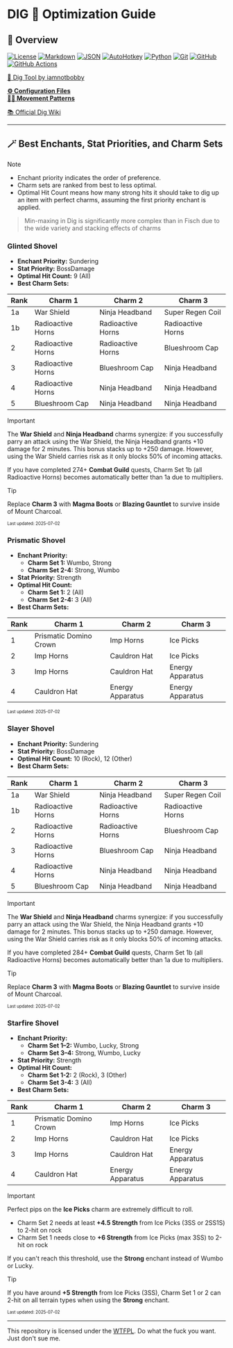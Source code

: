 # DIG 💛 Optimization Guide

## 🔗 Overview

[![License][shield-license]][link-license]
[![Markdown][shield-md]][link-md]
[![JSON][shield-json]][link-json]
[![AutoHotkey][shield-autohotkey]][link-autohotkey]
[![Python][shield-python]][link-python]
[![Git][shield-git]][link-git]
[![GitHub][shield-github]][link-github]
[![GitHub Actions][shield-ghactions]][link-ghactions]

[🥄 Dig Tool by iamnotbobby](https://github.com/iamnotbobby/dig-tool)  

[**⚙️ Configuration Files**](KC-Config-Suite/)  
[**🚶‍➡️ Movement Patterns**](KC-Config-Suite/Pattern_Suite/)

[📚 Official Dig Wiki](https://digtionary.org/wiki/Main_Page)

---

## 🪄 Best Enchants, Stat Priorities, and Charm Sets

> [!NOTE]
> - Enchant priority indicates the order of preference.
> - Charm sets are ranked from best to less optimal.
> - Optimal Hit Count means how many strong hits it should take to dig up an item with perfect charms, assuming the first priority enchant is applied.
> > Min-maxing in Dig is significantly more complex than in Fisch due to the wide variety and stacking effects of charms

### Glinted Shovel
- **Enchant Priority:** Sundering
- **Stat Priority:** BossDamage
- **Optimal Hit Count:** 9 (All)
- **Best Charm Sets:**

| Rank | Charm 1                | Charm 2                | Charm 3                |
|------|------------------------|------------------------|------------------------|
| 1a   | War Shield             | Ninja Headband         | Super Regen Coil       |
| 1b   | Radioactive Horns      | Radioactive Horns      | Radioactive Horns      |
| 2    | Radioactive Horns      | Radioactive Horns      | Blueshroom Cap         |
| 3    | Radioactive Horns      | Blueshroom Cap         | Ninja Headband         |
| 4    | Radioactive Horns      | Ninja Headband         | Ninja Headband         |
| 5    | Blueshroom Cap         | Ninja Headband         | Ninja Headband         |

> [!IMPORTANT]
> The **War Shield** and **Ninja Headband** charms synergize: if you successfully parry an attack using the War Shield,
> the Ninja Headband grants +10 damage for 2 minutes. This bonus stacks up to +250 damage. However, using the War Shield carries risk as it only blocks 50% of incoming attacks.
> 
> If you have completed 274+ **Combat Guild** quests, Charm Set 1b (all Radioactive Horns) becomes automatically better than 1a due to multipliers.

> [!TIP]
> Replace **Charm 3** with **Magma Boots** or **Blazing Gauntlet** to survive inside of Mount Charcoal.

<sub><sup>Last updated: 2025-07-02</sup></sub>
### Prismatic Shovel
- **Enchant Priority:**
  - **Charm Set 1:** Wumbo, Strong
  - **Charm Set 2-4:** Strong, Wumbo
- **Stat Priority:** Strength
- **Optimal Hit Count:**
  - **Charm Set 1:** 2 (All)
  - **Charm Set 2-4:** 3 (All)
- **Best Charm Sets:**

| Rank | Charm 1                | Charm 2                | Charm 3                |
|------|------------------------|------------------------|------------------------|
| 1    | Prismatic Domino Crown | Imp Horns              | Ice Picks              |
| 2    | Imp Horns              | Cauldron Hat           | Ice Picks              |
| 3    | Imp Horns              | Cauldron Hat           | Energy Apparatus       |
| 4    | Cauldron Hat           | Energy Apparatus       | Energy Apparatus       |

<sub><sup>Last updated: 2025-07-02</sup></sub>
### Slayer Shovel
- **Enchant Priority:** Sundering
- **Stat Priority:** BossDamage
- **Optimal Hit Count:** 10 (Rock), 12 (Other)
- **Best Charm Sets:**

| Rank | Charm 1                | Charm 2                | Charm 3                |
|------|------------------------|------------------------|------------------------|
| 1a   | War Shield             | Ninja Headband         | Super Regen Coil       |
| 1b   | Radioactive Horns      | Radioactive Horns      | Radioactive Horns      |
| 2    | Radioactive Horns      | Radioactive Horns      | Blueshroom Cap         |
| 3    | Radioactive Horns      | Blueshroom Cap         | Ninja Headband         |
| 4    | Radioactive Horns      | Ninja Headband         | Ninja Headband         |
| 5    | Blueshroom Cap         | Ninja Headband         | Ninja Headband         |

> [!IMPORTANT]
> The **War Shield** and **Ninja Headband** charms synergize: if you successfully parry an attack using the War Shield,
> the Ninja Headband grants +10 damage for 2 minutes. This bonus stacks up to +250 damage. However, using the War Shield carries risk as it only blocks 50% of incoming attacks.
> 
> If you have completed 284+ **Combat Guild** quests, Charm Set 1b (all Radioactive Horns) becomes automatically better than 1a due to multipliers.

> [!TIP]
> Replace **Charm 3** with **Magma Boots** or **Blazing Gauntlet** to survive inside of Mount Charcoal.

<sub><sup>Last updated: 2025-07-02</sup></sub>
### Starfire Shovel
- **Enchant Priority:**
  - **Charm Set 1–2:** Wumbo, Lucky, Strong
  - **Charm Set 3–4:** Strong, Wumbo, Lucky
- **Stat Priority:** Strength
- **Optimal Hit Count:**
  - **Charm Set 1-2:** 2 (Rock), 3 (Other)
  - **Charm Set 3-4:** 3 (All)
- **Best Charm Sets:**

| Rank | Charm 1                | Charm 2                | Charm 3                |
|------|------------------------|------------------------|------------------------|
| 1    | Prismatic Domino Crown | Imp Horns              | Ice Picks              |
| 2    | Imp Horns              | Cauldron Hat           | Ice Picks              |
| 3    | Imp Horns              | Cauldron Hat           | Energy Apparatus       |
| 4    | Cauldron Hat           | Energy Apparatus       | Energy Apparatus       |

> [!IMPORTANT]
> Perfect pips on the **Ice Picks** charm are extremely difficult to roll.
> - Charm Set 2 needs at least **+4.5 Strength** from Ice Picks (3SS or 2SS1S) to 2-hit on rock
> - Charm Set 1 needs close to **+6 Strength** from Ice Picks (max 3SS) to 2-hit on rock
>
> If you can't reach this threshold, use the **Strong** enchant instead of Wumbo or Lucky.

> [!TIP]
> If you have around **+5 Strength** from Ice Picks (3SS), Charm Set 1 or 2 can 2-hit on all terrain types when using the **Strong** enchant.

<sub><sup>Last updated: 2025-07-02</sup></sub>
<!-- OPTIMIZATION FOOTER -->

---

This repository is licensed under the [WTFPL](LICENSE). Do what the fuck you want. Just don't sue me.

<!-- Badge Variables -->
[shield-license]: https://img.shields.io/github/license/AlinaWan/kc-dig-tool-configs
[link-license]: LICENSE

[shield-md]: https://img.shields.io/badge/Markdown-%23000000.svg?logo=markdown&logoColor=white
[link-md]: https://www.markdownguide.org/basic-syntax/

[shield-json]: https://img.shields.io/badge/JSON-000?logo=json&logoColor=fff
[link-json]: https://www.json.org/json-en.html

[shield-autohotkey]: https://img.shields.io/badge/AutoHotkey-green?logo=autohotkey&logoColor=white
[link-autohotkey]: https://www.autohotkey.com/

[shield-python]: https://img.shields.io/badge/Python-3776AB?logo=python&logoColor=fff
[link-python]: https://www.python.org/

[shield-git]: https://img.shields.io/badge/Git-F05032?logo=git&logoColor=fff
[link-git]: https://git-scm.com/

[shield-github]: https://img.shields.io/badge/GitHub-%23121011.svg?logo=github&logoColor=white
[link-github]: https://github.com/

[shield-ghactions]: https://img.shields.io/badge/GitHub_Actions-2088FF?logo=github-actions&logoColor=white
[link-ghactions]: https://docs.github.com/en/actions
